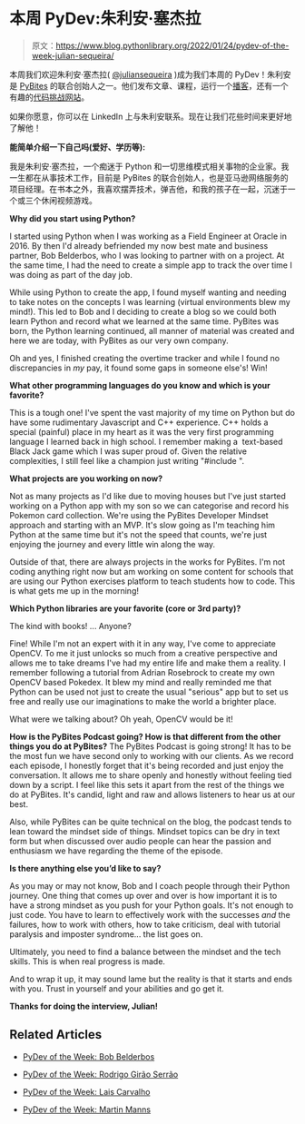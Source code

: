 # 本周 PyDev:朱利安·塞杰拉

> 原文：<https://www.blog.pythonlibrary.org/2022/01/24/pydev-of-the-week-julian-sequeira/>

本周我们欢迎朱利安·塞杰拉( [@juliansequeira](https://twitter.com/juliansequeira) )成为我们本周的 PyDev！朱利安是 [PyBites](https://pybit.es/) 的联合创始人之一。他们发布文章、课程，运行一个[播客](https://www.pybitespodcast.com/)，还有一个有趣的[代码挑战网站](https://codechalleng.es/)。

如果你愿意，你可以在 LinkedIn 上与朱利安联系。现在让我们花些时间来更好地了解他！

**能简单介绍一下自己吗(爱好、学历等):**

我是朱利安·塞杰拉，一个痴迷于 Python 和一切思维模式相关事物的企业家。我一生都在从事技术工作，目前是 PyBites 的联合创始人，也是亚马逊网络服务的项目经理。在书本之外，我喜欢摆弄技术，弹吉他，和我的孩子在一起，沉迷于一个或三个休闲视频游戏。

**Why did you start using Python?**

I started using Python when I was working as a Field Engineer at Oracle in 2016\. By then I'd already befriended my now best mate and business partner, Bob Belderbos, who I was looking to partner with on a project. At the same time, I had the need to create a simple app to track the over time I was doing as part of the day job.

While using Python to create the app, I found myself wanting and needing to take notes on the concepts I was learning (virtual environments blew my mind!). This led to Bob and I deciding to create a blog so we could both learn Python and record what we learned at the same time. PyBites was born, the Python learning continued, all manner of material was created and here we are today, with PyBites as our very own company.

Oh and yes, I finished creating the overtime tracker and while I found no discrepancies in *my* pay, it found some gaps in someone else's! Win!

**What other programming languages do you know and which is your favorite?**

This is a tough one! I've spent the vast majority of my time on Python but do have some rudimentary Javascript and C++ experience. C++ holds a special (painful) place in my heart as it was the very first programming language I learned back in high school. I remember making a  text-based Black Jack game which I was super proud of. Given the relative complexities, I still feel like a champion just writing "#include <iostream>".

**What projects are you working on now?**

Not as many projects as I'd like due to moving houses but I've just started working on a Python app with my son so we can categorise and record his Pokemon card collection. We're using the PyBites Developer Mindset approach and starting with an MVP. It's slow going as I'm teaching him Python at the same time but it's not the speed that counts, we're just enjoying the journey and every little win along the way.

Outside of that, there are always projects in the works for PyBites. I'm not coding anything right now but am working on some content for schools that are using our Python exercises platform to teach students how to code. This is what gets me up in the morning!

**Which Python libraries are your favorite (core or 3rd party)?**

The kind with books! ... Anyone?

Fine! While I'm not an expert with it in any way, I've come to appreciate OpenCV. To me it just unlocks so much from a creative perspective and allows me to take dreams I've had my entire life and make them a reality. I remember following a tutorial from Adrian Rosebrock to create my own OpenCV based Pokedex. It blew my mind and really reminded me that Python can be used not just to create the usual "serious" app but to set us free and really use our imaginations to make the world a brighter place.

What were we talking about? Oh yeah, OpenCV would be it!

**How is the PyBites Podcast going? How is that different from the other things you do at PyBites?** 
The PyBites Podcast is going strong! It has to be the most fun we have second only to working with our clients. As we record each episode, I honestly forget that it's being recorded and just enjoy the conversation. It allows me to share openly and honestly without feeling tied down by a script. I feel like this sets it apart from the rest of the things we do at PyBites. It's candid, light and raw and allows listeners to hear us at our best.

Also, while PyBites can be quite technical on the blog, the podcast tends to lean toward the mindset side of things. Mindset topics can be dry in text form but when discussed over audio people can hear the passion and enthusiasm we have regarding the theme of the episode.

**Is there anything else you’d like to say?**

As you may or may not know, Bob and I coach people through their Python journey. One thing that comes up over and over is how important it is to have a strong mindset as you push for your Python goals. It's not enough to just code. You have to learn to effectively work with the successes *and* the failures, how to work with others, how to take criticism, deal with tutorial paralysis and imposter syndrome... the list goes on.

Ultimately, you need to find a balance between the mindset and the tech skills. This is when real progress is made.

And to wrap it up, it may sound lame but the reality is that it starts and ends with you. Trust in yourself and your abilities and go get it.

**Thanks for doing the interview, Julian!**

## Related Articles

*   [PyDev of the Week: Bob Belderbos](https://www.blog.pythonlibrary.org/2019/12/02/pydev-of-the-week-bob-belderbos/)

*   [PyDev of the Week: Rodrigo Girão Serrão](https://www.blog.pythonlibrary.org/2022/01/17/pydev-of-the-week-rodrigo-girao-serra/)

*   [PyDev of the Week: Lais Carvalho](https://www.blog.pythonlibrary.org/2022/01/10/pydev-of-the-week-lais-carvalho/)

*   [PyDev of the Week: Martin Manns](https://www.blog.pythonlibrary.org/2021/12/20/pydev-of-the-week-martin-manns/)